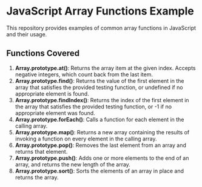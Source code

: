 # JavaScript Array Functions Example

This repository provides examples of common array functions in JavaScript and their usage.

## Functions Covered

1. **Array.prototype.at()**: Returns the array item at the given index. Accepts negative integers, which count back from the last item.
2. **Array.prototype.find()**: Returns the value of the first element in the array that satisfies the provided testing function, or undefined if no appropriate element is found.
3. **Array.prototype.findIndex()**: Returns the index of the first element in the array that satisfies the provided testing function, or -1 if no appropriate element was found.
4. **Array.prototype.forEach()**: Calls a function for each element in the calling array.
5. **Array.prototype.map()**: Returns a new array containing the results of invoking a function on every element in the calling array.
6. **Array.prototype.pop()**: Removes the last element from an array and returns that element.
7. **Array.prototype.push()**: Adds one or more elements to the end of an array, and returns the new length of the array.
8. **Array.prototype.sort()**: Sorts the elements of an array in place and returns the array.

